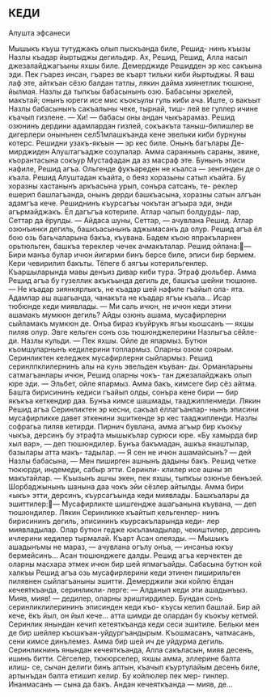 ## КЕДИ
Алушта эфсанеси

Мышыкъ къуш тутуджакъ олып пыскъанда биле, Решид- нинъ къызы Назлы къадар йыртыджы дегильдир.
Ах, Решид, Решид, Алла насыл джезалайджагъыны яхшы биле.
Демерджиде Решидден эр кес сакъына эди. Пек гъарез инсан, гъарез ве къарт тильки киби йыртыджы. Я ваш лаф эте, айткъан сёзю балдан татлы, лякин дайма хиянетлик тюшюне, йылмая.
Назлы да тыпкъы бабасынынъ озю. Бабасыны эркелей, макътай; онынъ юреги исе мис къокъулы гуль киби ача. Иште, о вакъыт Назлы бабасынынъ сакъалыны чеке, тырнай, тиш- лей ве гуллер ичине къачып гизлене.
— Хи! — бабасы оны андан чыкъарамаз.
Решид озюнинъ дердини адамлардан гизлей, сокъакъта таныш-билишлер ве дигерлери онынънен сел51млашкъанда кене эвельки киби бурнуны котерс.
Решидни узакъ-якъын — эр кес биле. Онынъ багълары Де- мирджиден Алуштагъадже созулалар. Амма сараннынъ сараны, эвине, къорантасына сокъур Мустафадан да аз масраф эте.
Бунынъ эписи нафиле, Решид агъа. Ольгенде фукъареден не къалса — зенгинден де о къала.
Решид Алуштадан къайта, о беяз хоразыны сатып къайта. Бу хоразны хастанынъ аркъасына урып, сонъра сатсанъ, те- реклер ешерип башлагъанда, онынъ дерди башкъасына, хоразны сатын алгъан адамгъа кече.
Решиднинъ къурсагъы чокътан агъыра эди, энди агърмайджакъ. Ёл дагъгъа котериле. Атлар чапып болдурды- лар, Сеттар да ёрулды.
— Айдаса шуны, Сеттар, — ачувлана Решид.
Атлар озюнъинки дегиль, башкъасынынъ аджымасанъ да олур.
Решид агъа ёл бою озь багьчаларына бакъа, къувана.
Бадем къою япракъларнен орьтюльген, башкъа тереклер чечек ачмакъталар. Решид ойлана:— Бири манъа булар ичюн йигирми бинъ берсе биле, эписи бир бермем.
Кери чевирилип бакъты. Тёпеге б аягъы котерильгенлер. Къаршыларында мавы денъиз дивар киби тура. Этраф дюльбер. Амма Решид агъа бу гузеллик акъкъында дегиль де, башкъа шейни тюшюне.
— Не къадар зиянкярлыкъ, не къадар шей нафиле гъайып ола- ята. Адамлар аш ашагьанда, чанакъта не къадар ягъы къала...
Исар тюбюнде кеди миявлады.
— Ми саль ичюн, не ичюн кеди этини ашамакъ мумкюн дегиль? Айды озюнъ ашама, мусафирлерни сыйламакъ мумкюн де. Онъа бираз къуйрукъ ягъы кьошсанъ — яхшы пиляв олур.
Эвге кельген сонъ озь тюшюнджелерини Назлыгъа сёйле- ди. Назлы кульди.
— Пек яхшы. Ойле де япармыз. Бутюн къомшуларнынъ кедилерини топлармыз. Оларны озюм соярым. Серинликтен келеджек мусафирлерни сыйлармыз.
Решид серинлпклилернинъ алы на кунь эвельден къуван- ды. Орманларыны сатмагъанлары ичюн, Решид оларны чокъ- тан джезалайджакъ олып юре эди.
— Эльбет, ойле япармыз. Амма бакъ, кимсеге бир сёз айтма.
Башта бирисининъ кедиси гъайып олды, сонъра кене
бири — бир якъкъа кеткендир даа. Бунъа кимсе шашмады, тааджипленмеди.
Лякин Решид агъа Серинликтен эр кесни, сакъал ёллагъанлар- нынъ эписини мусафирликке давет эткенини эшиткенде эр кес тааджипленди. Назлы софрагьа пиляв кетирди. Пирнич бувлана, амма агъыр бир къокъу чыкъа, дерсинъ бу этрафта мышыкълар сурюси юре. «Бу хамырда бир хыл вар», — деп тюшюндилер.
Бунъа бакъмадан, ашкъа янаштылар, базылары атта макъ- тадылар.
— Я сен не ичюн ашамайсынъ? — дей Назлы бабасына, — Мен пиширген ашнынъ дадыны бакъ.
Решид четке тюкюрди, индемеди, сабыр этти. Серинли- клилер исе ашны эп макътайлар.
— Къызынъ ашчы экен, пек яхшы, тыпкъы озюнъе
бенъзей.
Шорбаджынынъ шанына даа чокъ эйи сёзлер айтылды. Амма бири «ыкъ» этти, дерсинъ, къурсагъында кеди миявлады. Башкъалары да эшиттилер:— Мусафирликте шишгендже ашагьанына къувана, — деп тюшюндилер. Лякин Серинликке къайтып кельгенлер- нинъ бирисининъ дегиль, эписининъ къурсакъларында кеди- лер миявладылар.
Олар бутюн гедже юкъламадылар, чекиштилер, дерсинъ ичлерини кедилер тырмалай. Къарт Асан олеязды.
— Мышыкъ ашадынъмы не мараз, — ачувлана огълу онъа, — инсанъа юкъу бермейсинъ...
Асан тюшюнджеге далды. Решид агъа керчектен де оларны масхара этмек ичюн бир шей япмагъайды.
Сабасына бутюн кой халкъы Решид агъа озь мусафирлерини кеди этинен пиширильген пилявнен сыйлагъаныны эшитти.
Демерджили эки койлю ёлдан кечеяткъанда, серинликли- лерге:
— Алданып кеди эти ашадынъыз. Мияв, мияв! — дедилер, оларны эриштирдилер.
Бундан сонъ серинликлилерининъ эписинден кеди къо- къусы келип башлай. Бир ай кече, ёкъ йыл, он йыл кече... атта шимди де олардан бу къокъу кетмей. Серинлик янындан кечип кетеяткъанда кеди сеси эшитиле.
Бельки мен де бир шейлер къошкъан-уйдургъандырым. Къошмасанъ, чатмасанъ, сени кимсе динълемез.
Амма бир шей ич де уйдурма дегиль. Серинликнинъ янындан кечеяткъанда, Алла сакъласын, мияв десенъ, ишинъ битти.
Сёгселер, тюкюрселер, яхшы амма, эллерине балта илиш- се, сычан делиги бинъ алтын, къачып къуртулайым десенъ биле, артынъдан балта етишип келир. Бу койлюлер пек мер- гинлер. Инанмасанъ — сына да бакъ.
Андан кечеяткъанда — мияв, де... 
